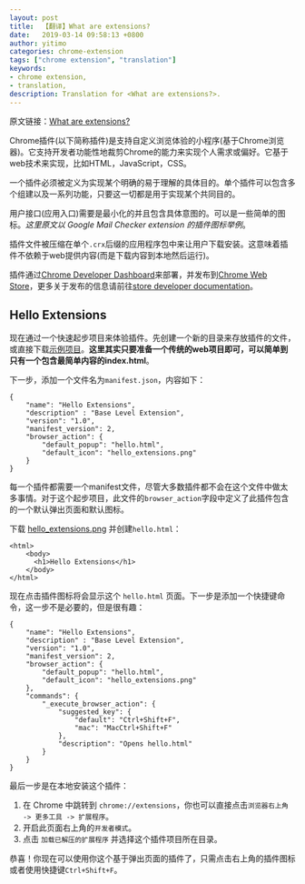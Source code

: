 ```yaml
---
layout: post
title:  【翻译】What are extensions?
date:   2019-03-14 09:58:13 +0800
author: yitimo
categories: chrome-extension
tags: ["chrome extension", "translation"]
keywords:
- chrome extension,
- translation,
description: Translation for <What are extensions?>.
---
```


原文链接：[What are extensions?](https://developer.chrome.com/extensions)

Chrome插件(以下简称插件)是支持自定义浏览体验的小程序(基于Chrome浏览器)。它支持开发者功能性地裁剪Chrome的能力来实现个人需求或偏好。它基于web技术来实现，比如HTML，JavaScript，CSS。

一个插件必须被定义为实现某个明确的易于理解的具体目的。单个插件可以包含多个组建以及一系列功能，只要这一切都是用于实现某个共同目的。

用户接口(应用入口)需要是最小化的并且包含具体意图的。可以是一些简单的图标。*这里原文以 Google Mail Checker extension 的插件图标举例*。

插件文件被压缩在单个``.crx``后缀的应用程序包中来让用户下载安装。这意味着插件不依赖于web提供内容(而是下载内容到本地然后运行)。

插件通过[Chrome Developer Dashboard](https://chrome.google.com/webstore/developer/dashboard)来部署，并发布到[Chrome Web Store](http://chrome.google.com/webstore)，更多关于发布的信息请前往[store developer documentation](http://code.google.com/chrome/webstore)。

## Hello Extensions

现在通过一个快速起步项目来体验插件。先创建一个新的目录来存放插件的文件，或直接下载[示例项目](https://developer.chrome.com/extensions/samples#search:hello)。**这里其实只要准备一个传统的web项目即可，可以简单到只有一个包含最简单内容的index.html**。

下一步，添加一个文件名为``manifest.json``，内容如下：

```
{
    "name": "Hello Extensions",
    "description" : "Base Level Extension",
    "version": "1.0",
    "manifest_version": 2,
    "browser_action": {
        "default_popup": "hello.html",
        "default_icon": "hello_extensions.png"
    }
}
```

每一个插件都需要一个manifest文件，尽管大多数插件都不会在这个文件中做太多事情。对于这个起步项目，此文件的``browser_action``字段中定义了此插件包含的一个默认弹出页面和默认图标。

下载 [hello_extensions.png](https://developer.chrome.com/static/images/index/hello_extensions.png) 并创建``hello.html``：

```
<html>
    <body>
      <h1>Hello Extensions</h1>
    </body>
</html>
```

现在点击插件图标将会显示这个 ``hello.html`` 页面。下一步是添加一个快捷键命令，这一步不是必要的，但是很有趣：

```
{
    "name": "Hello Extensions",
    "description" : "Base Level Extension",
    "version": "1.0",
    "manifest_version": 2,
    "browser_action": {
        "default_popup": "hello.html",
        "default_icon": "hello_extensions.png"
    },
    "commands": {
        "_execute_browser_action": {
            "suggested_key": {
                "default": "Ctrl+Shift+F",
                "mac": "MacCtrl+Shift+F"
            },
            "description": "Opens hello.html"
        }
    }
}
```

最后一步是在本地安装这个插件：

1. 在 Chrome 中跳转到 ``chrome://extensions``，你也可以直接点击``浏览器右上角 -> 更多工具 -> 扩展程序``。
2. 开启此页面右上角的``开发者模式``。
3. 点击 ``加载已解压的扩展程序`` 并选择这个插件项目所在目录。

恭喜！你现在可以使用你这个基于弹出页面的插件了，只需点击右上角的插件图标或者使用快捷键``Ctrl+Shift+F``。
